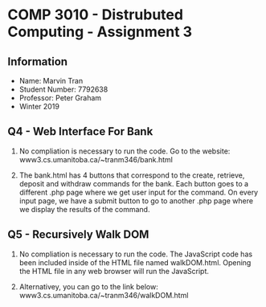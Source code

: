 # COMP 3010 - Distrubuted Computing - Assignment 3

## Information

* Name: Marvin Tran
* Student Number: 7792638
* Professor: Peter Graham
* Winter 2019

## Q4 - Web Interface For Bank

1.  No compliation is necessary to run the code. Go to the website: www3.cs.umanitoba.ca/~tranm346/bank.html

2.  The bank.html has 4 buttons that correspond to the create, retrieve, deposit and withdraw commands for the bank. Each button goes to a different .php page where we get user input for the command. On every input page, we have a submit button to go to another .php page where we display the results of the command.

## Q5 - Recursively Walk DOM

1.  No compliation is necessary to run the code. The JavaScript code has been included inside of the HTML file named walkDOM.html. Opening the HTML file in any web browser will run the JavaScript. 

2.  Alternativey, you can go to the link below:
www3.cs.umanitoba.ca/~tranm346/walkDOM.html